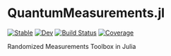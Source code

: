 # QuantumMeasurements.jl

[![Stable](https://img.shields.io/badge/docs-stable-blue.svg)](https://pasqal-io.github.io/Sniper.jl/stable/)
[![Dev](https://img.shields.io/badge/docs-dev-blue.svg)](https://pasqal-io.github.io/Sniper.jl/dev/)
[![Build Status](https://github.com/pasqal-io/Sniper.jl/actions/workflows/CI.yml/badge.svg?branch=main)](https://github.com/pasqal-io/Sniper.jl/actions/workflows/CI.yml?query=branch%3Amain)
[![Coverage](https://codecov.io/gh/pasqal-io/Sniper.jl/branch/main/graph/badge.svg)](https://codecov.io/gh/pasqal-io/Sniper.jl)


Randomized Measurements Toolbox in Julia
